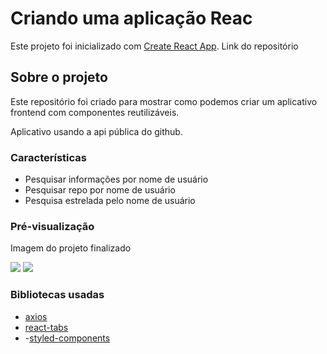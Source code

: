 # Criando uma aplicação Reac

Este projeto foi inicializado com [Create React App](https://github.com/facebook/create-react-app).
 Link do repositório 

## Sobre o projeto

Este repositório foi criado para mostrar como podemos criar um aplicativo frontend com componentes reutilizáveis.

Aplicativo usando a api pública do github.

### Características

- Pesquisar informações por nome de usuário
- Pesquisar repo por nome de usuário
- Pesquisa estrelada pelo nome de usuário

### Pré-visualização

Imagem do projeto finalizado

<image src='./image/imagem 1.png'> <image src= './image/img2.png'>

### Bibliotecas usadas

- [axios](https://www.npmjs.com/package/axios)
- [react-tabs](https://www.npmjs.com/package/react-tabs)
- -[styled-components](https://styled-components.com/)

